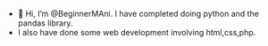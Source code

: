 - 👋 Hi, I’m @BeginnerMAni. I have completed doing python and the pandas library.
- I also have done some web development involving html,css,php.
 

